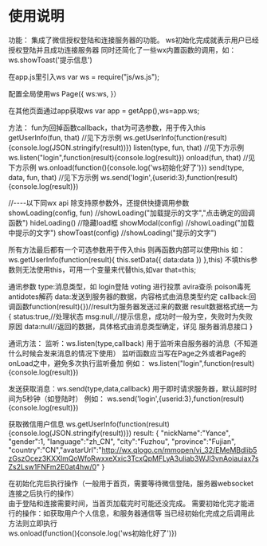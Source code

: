 # 使用说明
功能：
集成了微信授权登陆和连接服务器的功能。
ws初始化完成就表示用户已经授权登陆并且成功连接服务器
同时还简化了一些wx内置函数的调用，如：ws.showToast('提示信息')

在app.js里引入ws
var ws = require("js/ws.js");

配置全局使用ws
Page({
    ws:ws,
}）

在其他页面通过app获取ws
var app = getApp(),ws=app.ws;

方法：
fun为回掉函数callback，that为可选参数，用于传入this
getUserInfo(fun, that)    //见下方示例 ws.getUserInfo(function(result){console.log(JSON.stringify(result))})
listen(type, fun, that)    //见下方示例 ws.listen("login",function(result){console.log(result)})
onload(fun, that)    //见下方示例 ws.onload(function(){console.log('ws初始化好了')})
send(type, data, fun, that)    //见下方示例 ws.send('login',{userid:3},function(result){console.log(result)})

//----以下同wx api 除支持原参数外，还提供快捷调用参数
showLoading(config, fun)    //showLoading("加载提示的文字","点击确定的回调函数")
hideLoading()    //隐藏load框
showModal(config)    //showLoading("加载中提示的文字")
showToast(config)    //showLoading("提示的文字")


所有方法最后都有一个可选参数用于传入this
则再函数内部可以使用this
如：ws.getUserInfo(function(result){
    this.setData({
        data:data
    })
},this)
不填this参数则无法使用this，可用一个变量来代替this,如var that=this;

通讯参数
type:消息类型，如 login登陆 voting 进行投票 avira查杀 poison毒死 antidotes解药
data:发送到服务器的数据，内容格式由消息类型约定
callback:回调函数function(result){})//result为服务器发送过来的数据
            result数据格式统一为
            {
                status:true,//处理状态
                msg:null,//提示信息，成功时一般为空，失败时为失败原因
                data:null//返回的数据，具体格式由消息类型确定，详见 服务器消息接口
            }

通讯方法：
监听：ws.listen(type,callback)
        用于监听来自服务器的消息（不知道什么时候会发来消息的情况下使用）
        监听函数应当写在Page之外或者Page的onLoad之中，避免多次执行监听叠加
        例如：
            ws.listen("login",function(result){console.log(result)})

发送获取消息：ws.send(type,data,callback)
        用于即时请求服务器，默认超时时间为5秒钟（如登陆时）
        例如：
            ws.send('login',{userid:3},function(result){console.log(result)})

获取微信用户信息
ws.getUserInfo(function(result){console.log(JSON.stringify(result))})
result:
    {
        "nickName":"Yance",
        "gender":1,
        "language":"zh_CN",
        "city":"Fuzhou",
        "province":"Fujian",
        "country":"CN","avatarUrl":"http://wx.qlogo.cn/mmopen/vi_32/EMeMBdIib5zGszOcez3KXXlmQoWfoRwxxeXxic3TcxQpMFLyA3uliab3WJl3vnAoiauiax7sZs2Lsw1FNFm2E0at4hw/0"
    }

在初始化完后执行操作（一般用于首页，需要等待微信登陆，服务器websocket连接之后执行的操作）  
由于登陆和连接需要时间，当首页加载完时可能还没完成。
需要初始化完才能进行的操作：如获取用户个人信息，和服务器通信等
当已经初始化完成之后调用此方法则立即执行  
ws.onload(function(){console.log('ws初始化好了')})


